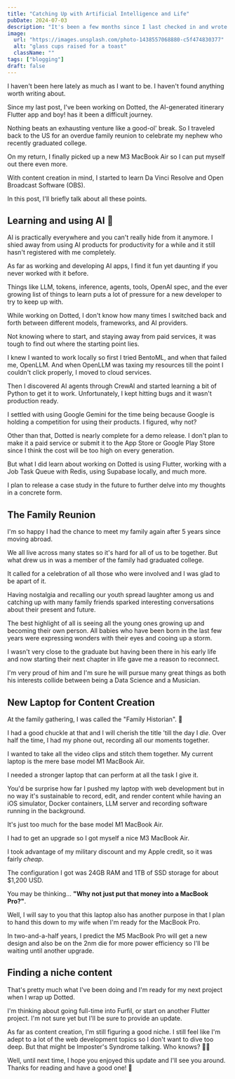 ```yaml
---
title: "Catching Up with Artificial Intelligence and Life"
pubDate: 2024-07-03
description: "It's been a few months since I last checked in and wrote a post. During that time, I was head down working on my mobile AI app, Dotted, but progressing slowly. Recently, I finally had the chance to visit the US for a new college graduate in our family. The reunion was absolutely pleasant and a much needed break away from the monotony."
image:
  url: "https://images.unsplash.com/photo-1438557068880-c5f474830377"
  alt: "glass cups raised for a toast"
  className: ""
tags: ["blogging"]
draft: false
---
```


I haven't been here lately as much as I want to be. I haven't found anything worth writing about.

Since my last post, I've been working on Dotted, the AI-generated itinerary Flutter app and boy! has it been a difficult journey.

Nothing beats an exhausting venture like a good-ol' break. So I traveled back to the US for an overdue family reunion to celebrate my nephew who recently graduated college.

On my return, I finally picked up a new M3 MacBook Air so I can put myself out there even more.

With content creation in mind, I started to learn Da Vinci Resolve and Open Broadcast Software (OBS).

In this post, I'll briefly talk about all these points.

## Learning and using AI 🤖
AI is practically everywhere and you can't really hide from it anymore. I shied away from using AI products for productivity for a while and it still hasn't registered with me completely.

As far as working and developing AI apps, I find it fun yet daunting if you never worked with it before.

Things like LLM, tokens, inference, agents, tools, OpenAI spec, and the ever growing list of things to learn puts a lot of pressure for a new developer to try to keep up with.

While working on Dotted, I don't know how many times I switched back and forth between different models, frameworks, and AI providers.

Not knowing where to start, and staying away from paid services, it was tough to find out where the starting point lies.

I knew I wanted to work locally so first I tried BentoML, and when that failed me, OpenLLM. And when OpenLLM was taxing my resources till the point I couldn't click properly, I moved to cloud services.

Then I discovered AI agents through CrewAI and started learning a bit of Python to get it to work. Unfortunately, I kept hitting bugs and it wasn't production ready.

I settled with using Google Gemini for the time being because Google is holding a competition for using their products. I figured, why not?

Other than that, Dotted is nearly complete for a demo release. I don't plan to make it a paid service or submit it to the App Store or Google Play Store since I think the cost will be too high on every generation.

But what I did learn about working on Dotted is using Flutter, working with a Job Task Queue with Redis, using Supabase locally, and much more.

I plan to release a case study in the future to further delve into my thoughts in a concrete form.

## The Family Reunion

I'm so happy I had the chance to meet my family again after 5 years since moving abroad.

We all live across many states so it's hard for all of us to be together. But what drew us in was a member of the family had graduated college.

It called for a celebration of all those who were involved and I was glad to be apart of it.

Having nostalgia and recalling our youth spread laughter among us and catching up with many family friends sparked interesting conversations about their present and future.

The best highlight of all is seeing all the young ones growing up and becoming their own person. All babies who have been born in the last few years were expressing wonders with their eyes and cooing up a storm.

I wasn't very close to the graduate but having been there in his early life and now starting their next chapter in life gave me a reason to reconnect.

I'm very proud of him and I'm sure he will pursue many great things as both his interests collide between being a Data Science and a Musician.

## New Laptop for Content Creation

At the family gathering, I was called the "Family Historian". 🤣

I had a good chuckle at that and I will cherish the title 'till the day I _die_. Over half the time, I had my phone out, recording all our moments together.

I wanted to take all the video clips and stitch them together. My current laptop is the mere base model M1 MacBook Air.

I needed a stronger laptop that can perform at all the task I give it.

You'd be surprise how far I pushed my laptop with web development but in no way it's sustainable to record, edit, and render content while having an iOS simulator, Docker containers, LLM server and recording software running in the background.

It's just too much for the base model M1 MacBook Air.

I had to get an upgrade so I got myself a nice M3 MacBook Air.

I took advantage of my military discount and my Apple credit, so it was fairly _cheap_.

The configuration I got was 24GB RAM and 1TB of SSD storage for about $1,200 USD.

You may be thinking... **"Why not just put that money into a MacBook Pro?"**.

Well, I will say to you that this laptop also has another purpose in that I plan to hand this down to my wife when I'm ready for the MacBook Pro.

In two-and-a-half years, I predict the M5 MacBook Pro will get a new design and also be on the 2nm die for more power efficiency so I'll be waiting until another upgrade.

## Finding a niche content

That's pretty much what I've been doing and I'm ready for my next project when I wrap up Dotted.

I'm thinking about going full-time into Furfil, or start on another Flutter project. I'm not sure yet but I'll be sure to provide an update.

As far as content creation, I'm still figuring a good niche. I still feel like I'm adept to a lot of the web development topics so I don't want to dive too deep. But that might be Imposter's Syndrome talking. Who knows? 🤷🏻

Well, until next time, I hope you enjoyed this update and I'll see you around. Thanks for reading and have a good one! 🍻